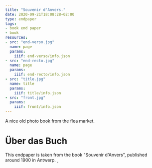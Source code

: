 ```yaml
---
title: "Souvenir d'Anvers."
date: 2020-09-21T18:08:28+02:00
type: endpaper
tags:
- book end paper
- book
resources:
- src: "end-verso.jpg"
  name: page
  params:
    iiif: end-verso/info.json
- src: "end-recto.jpg"
  name: page
  params:
    iiif: end-recto/info.json
- src: "title.jpg"
  name: title
  params:
    iiif: title/info.json
- src: "front.jpg"
  params:
    iiif: front/info.json
---
```


A nice old photo book from the flea market.

# Über das Buch

This endpaper is taken from the book "Souvenir d'Anvers", published around 1900 in Antwerp. <a class="worldcat" href="http://www.worldcat.org/oclc/647827191">&nbsp;</a>
